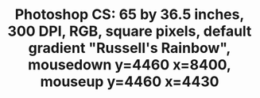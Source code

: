 ---
ee_id: '4427'
site: '1'
type: '2'
url: 2016-057photoshop-cs
title: 'Photoshop CS: 65 by 36.5 inches, 300 DPI, RGB, square pixels, default gradient
  "Russell''s Rainbow", mousedown y=4460 x=8400, mouseup y=4460 x=4430'
year: '2016'
display_year: '2016'
medium: Chromogenic print
dims: 65 x 36.5 in
pitch: ''
ps: ''
live_url: ''
related: ''
youtube: ''
related_code: ''
imgs: photoshop-cs-2016-057-full-database-JH.jpg
subheading: ''
download: ''
add_credit: ''
commission: ''
layout: things-i-made
---